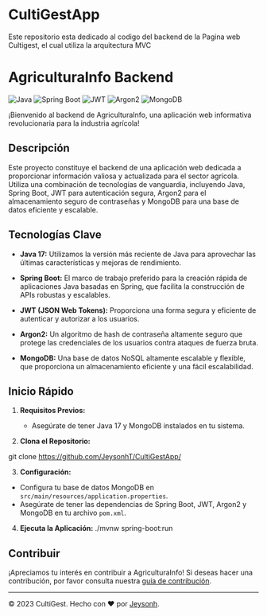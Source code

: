 # CultiGestApp
Este repositorio esta dedicado al codigo del backend de la Pagina web Cultigest, el cual utiliza la arquitectura MVC 

# AgriculturaInfo Backend

![Java](https://img.shields.io/badge/Java-11-brightgreen)
![Spring Boot](https://img.shields.io/badge/Spring%20Boot-2.5.5-brightgreen)
![JWT](https://img.shields.io/badge/JWT-1.0.9-blue)
![Argon2](https://img.shields.io/badge/Argon2-2.0.17-blue)
![MongoDB](https://img.shields.io/badge/MongoDB-4.4.9-brightgreen)

¡Bienvenido al backend de AgriculturaInfo, una aplicación web informativa revolucionaria para la industria agrícola!

## Descripción

Este proyecto constituye el backend de una aplicación web dedicada a proporcionar información valiosa y actualizada para el sector agrícola. Utiliza una combinación de tecnologías de vanguardia, incluyendo Java, Spring Boot, JWT para autenticación segura, Argon2 para el almacenamiento seguro de contraseñas y MongoDB para una base de datos eficiente y escalable.

## Tecnologías Clave

- **Java 17:** Utilizamos la versión más reciente de Java para aprovechar las últimas características y mejoras de rendimiento.

- **Spring Boot:** El marco de trabajo preferido para la creación rápida de aplicaciones Java basadas en Spring, que facilita la construcción de APIs robustas y escalables.

- **JWT (JSON Web Tokens):** Proporciona una forma segura y eficiente de autenticar y autorizar a los usuarios.

- **Argon2:** Un algoritmo de hash de contraseña altamente seguro que protege las credenciales de los usuarios contra ataques de fuerza bruta.

- **MongoDB:** Una base de datos NoSQL altamente escalable y flexible, que proporciona un almacenamiento eficiente y una fácil escalabilidad.

## Inicio Rápido

1. **Requisitos Previos:**
   - Asegúrate de tener Java 17 y MongoDB instalados en tu sistema.

2. **Clona el Repositorio:**
   
git clone https://github.com/JeysonhT/CultiGestApp/


3. **Configuración:**
- Configura tu base de datos MongoDB en `src/main/resources/application.properties`.
- Asegúrate de tener las dependencias de Spring Boot, JWT, Argon2 y MongoDB en tu archivo `pom.xml`.

4. **Ejecuta la Aplicación:**
./mvnw spring-boot:run


## Contribuir

¡Apreciamos tu interés en contribuir a AgriculturaInfo! Si deseas hacer una contribución, por favor consulta nuestra [guía de contribución](CONTRIBUTING.md).

---
© 2023 CultiGest. Hecho con ❤️ por [Jeysonh](https://github.com/JeysonhT/CultiGestApp).
